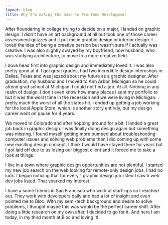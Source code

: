 ```yaml
---
layout: blog
title: Why I'm making the move to Frontend Development
---
```

After floundering in college trying to decide on a major, I landed on graphic design. I didn't have an art background at all but took one of those career assessment quizzes and it put me in graphic design or interior design. I loved the idea of being a creative persion but wasn't sure if I actually was creative. I was also slightly swayed by my boyfriend, now husband, who was studying architecture, to move to a more creative field.

I dove head first into graphic design and immediately loved it. I was also pretty good at it. I got great grades, had two incredible design internships in Dallas, Texas and was jazzed about my future as a graphic designer. After graduation, my husband and I moved to Ann Arbor, Michigan so he could attend grad school at Michigan. I could not find a job. At all. Nothing in any realm of design. I don't even know how many places I sent my portfolio to but it was the worst time in the recession and we were living in Michigan... pretty much the worst of all the states hit. I ended up getting a job working for the local Apple Store, which is another story entirely, but my design career went on pause for 4 years.

We moved to Colorado and after hopping around for a bit, I landed a great job back in graphic design. I was finally doing design again but something was missing. I found myself getting more pumped about troubleshooting computer issues and solving web problems than I did coming up with some new exiciting design concept. I think I would have stayed there for years but I got laid off due to us losing our biggest client and it forced me to take a look at things.

I live in a town where graphic design opportunities are not plentiful. I started my new job search on the web looking for remote-only design jobs. I had no luck. I began noticing that for every 1 graphic design job listed I saw 5 web dev jobs listed. That sparked my interest.

I have a some friends in San Francisco who work at start-ups so I reached out. They work with developers daily and had a lot of insight and even pointed me to Bloc. With my semi-tech background and desire to solve problems, I thought maybe this was would be the perfect career shift. After doing a little research on my own after, I decided to go for it. And here I am today, in my third month at Bloc and loving it!
